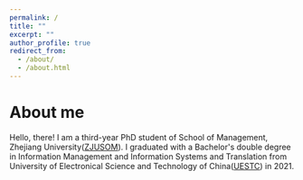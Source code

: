 ```yaml
---
permalink: /
title: ""
excerpt: ""
author_profile: true
redirect_from: 
  - /about/
  - /about.html
---
```

About me
===============
Hello, there! I am a third-year PhD student of School of Management, Zhejiang University([ZJUSOM](http://en.som.zju.edu.cn/)). I graduated with a Bachelor's double degree in Information Management and Information Systems and Translation from University of Electronical Science and Technology of China([UESTC](https://en.uestc.edu.cn/)) in 2021.
